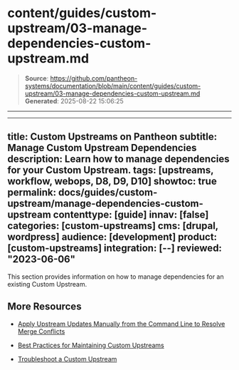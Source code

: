 # content/guides/custom-upstream/03-manage-dependencies-custom-upstream.md

> **Source**: https://github.com/pantheon-systems/documentation/blob/main/content/guides/custom-upstream/03-manage-dependencies-custom-upstream.md
> **Generated**: 2025-08-22 15:06:25

---

---
title: Custom Upstreams on Pantheon
subtitle: Manage Custom Upstream Dependencies
description: Learn how to manage dependencies for your Custom Upstream.
tags: [upstreams, workflow, webops, D8, D9, D10]
showtoc: true
permalink: docs/guides/custom-upstream/manage-dependencies-custom-upstream
contenttype: [guide]
innav: [false]
categories: [custom-upstreams]
cms: [drupal, wordpress]
audience: [development]
product: [custom-upstreams]
integration: [--]
reviewed: "2023-06-06"
---

This section provides information on how to manage dependencies for an existing Custom Upstream.


<Partial file="upstream-management-dependencies.md" />

## More Resources

- [Apply Upstream Updates Manually from the Command Line to Resolve Merge Conflicts](/core-updates#apply-upstream-updates-manually-from-the-command-line-to-resolve-merge-conflicts)

- [Best Practices for Maintaining Custom Upstreams](/guides/custom-upstream/maintain-custom-upstream)

- [Troubleshoot a Custom Upstream](/guides/custom-upstream/troubleshooting)
